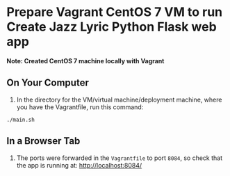 # Prepare Vagrant CentOS 7 VM to run Create Jazz Lyric Python Flask web app

**Note: Created CentOS 7 machine locally with Vagrant**

## On Your Computer

1. In the directory for the VM/virtual machine/deployment machine, where you have the Vagrantfile, run this command:

  ```
  ./main.sh
  ```

## In a Browser Tab

1. The ports were forwarded in the `Vagrantfile` to port `8084`, so check that the app is running at: <http://localhost:8084/>

